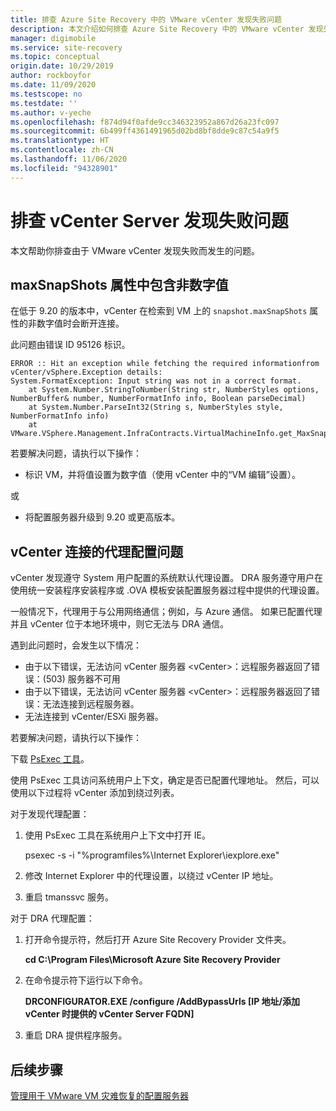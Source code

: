 ```yaml
---
title: 排查 Azure Site Recovery 中的 VMware vCenter 发现失败问题
description: 本文介绍如何排查 Azure Site Recovery 中的 VMware vCenter 发现失败问题。
manager: digimobile
ms.service: site-recovery
ms.topic: conceptual
origin.date: 10/29/2019
author: rockboyfor
ms.date: 11/09/2020
ms.testscope: no
ms.testdate: ''
ms.author: v-yeche
ms.openlocfilehash: f874d94f0afde9cc346323952a867d26a23fc097
ms.sourcegitcommit: 6b499ff4361491965d02bd8bf8dde9c87c54a9f5
ms.translationtype: HT
ms.contentlocale: zh-CN
ms.lasthandoff: 11/06/2020
ms.locfileid: "94328901"
---
```

# <a name="troubleshoot-vcenter-server-discovery-failures"></a>排查 vCenter Server 发现失败问题

本文帮助你排查由于 VMware vCenter 发现失败而发生的问题。

## <a name="non-numeric-values-in-the-maxsnapshots-property"></a>maxSnapShots 属性中包含非数字值

在低于 9.20 的版本中，vCenter 在检索到 VM 上的 `snapshot.maxSnapShots` 属性的非数字值时会断开连接。

此问题由错误 ID 95126 标识。

```output
ERROR :: Hit an exception while fetching the required informationfrom vCenter/vSphere.Exception details:
System.FormatException: Input string was not in a correct format.
    at System.Number.StringToNumber(String str, NumberStyles options, NumberBuffer& number, NumberFormatInfo info, Boolean parseDecimal)
    at System.Number.ParseInt32(String s, NumberStyles style, NumberFormatInfo info)
    at VMware.VSphere.Management.InfraContracts.VirtualMachineInfo.get_MaxSnapshots()
```

若要解决问题，请执行以下操作：

- 标识 VM，并将值设置为数字值（使用 vCenter 中的“VM 编辑”设置）。

或

- 将配置服务器升级到 9.20 或更高版本。

## <a name="proxy-configuration-issues-for-vcenter-connectivity"></a>vCenter 连接的代理配置问题

vCenter 发现遵守 System 用户配置的系统默认代理设置。 DRA 服务遵守用户在使用统一安装程序安装程序或 .OVA 模板安装配置服务器过程中提供的代理设置。 

一般情况下，代理用于与公用网络通信；例如，与 Azure 通信。 如果已配置代理并且 vCenter 位于本地环境中，则它无法与 DRA 通信。

遇到此问题时，会发生以下情况：

- 由于以下错误，无法访问 vCenter 服务器 \<vCenter>：远程服务器返回了错误：(503) 服务器不可用
- 由于以下错误，无法访问 vCenter 服务器 \<vCenter>：远程服务器返回了错误：无法连接到远程服务器。
- 无法连接到 vCenter/ESXi 服务器。

若要解决问题，请执行以下操作：

下载 [PsExec 工具](https://aka.ms/PsExec)。 

使用 PsExec 工具访问系统用户上下文，确定是否已配置代理地址。 然后，可以使用以下过程将 vCenter 添加到绕过列表。

对于发现代理配置：

1. 使用 PsExec 工具在系统用户上下文中打开 IE。

    psexec -s -i "%programfiles%\Internet Explorer\iexplore.exe"

2. 修改 Internet Explorer 中的代理设置，以绕过 vCenter IP 地址。
3. 重启 tmanssvc 服务。

对于 DRA 代理配置：

1. 打开命令提示符，然后打开 Azure Site Recovery Provider 文件夹。

    **cd C:\Program Files\Microsoft Azure Site Recovery Provider**

3. 在命令提示符下运行以下命令。

   **DRCONFIGURATOR.EXE /configure /AddBypassUrls [IP 地址/添加 vCenter 时提供的 vCenter Server FQDN]**

4. 重启 DRA 提供程序服务。

## <a name="next-steps"></a>后续步骤

[管理用于 VMware VM 灾难恢复的配置服务器](./vmware-azure-manage-configuration-server.md#refresh-configuration-server)

<!-- Update_Description: update meta properties, wording update, update link -->